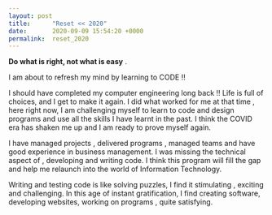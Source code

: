 ```yaml
---
layout: post
title:      "Reset << 2020"
date:       2020-09-09 15:54:20 +0000
permalink:  reset_2020
---
```



**Do what is right, not what is easy** .

I am about to refresh my mind by learning to CODE !!

I should have completed my computer engineering long back !!  Life is full of choices, and I get to make it again. I did what worked for me at that time , here right now, I am challenging myself to learn to code and design programs and use all the skills I have learnt in the past. I think the COVID era has shaken me up and I am ready to prove myself again.

I have managed projects , delivered programs , managed teams and have good experience in business management. I was missing the technical aspect of , developing and writing code. I think this program will fill the gap and help me relaunch into the world of Information Technology.

Writing and testing code is like solving puzzles, I find it stimulating , exciting and challenging. In this age of instant gratification, I find creating software, developing websites, working on programs , quite satisfying.

